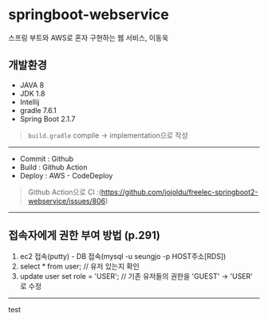 # springboot-webservice
스프링 부트와 AWS로 혼자 구현하는 웹 서비스, 이동욱

## 개발환경
- JAVA 8
- JDK 1.8
- Intellij
- gradle 7.6.1
- Spring Boot 2.1.7

> `build.gradle` compile -> implementation으로 작성

---
- Commit : Github
- Build : Github Action
- Deploy : AWS - CodeDeploy
> Github Action으로 CI :(https://github.com/jojoldu/freelec-springboot2-webservice/issues/806)

---

## 접속자에게 권한 부여 방법 (p.291)
1. ec2 접속(putty) - DB 접속(mysql -u seungjo -p HOST주소[RDS])
2. select * from user; // 유저 있는지 확인
3. update user set role = 'USER'; // 기존 유저들의 권한을 'GUEST' -> 'USER' 로 수정


---
test
